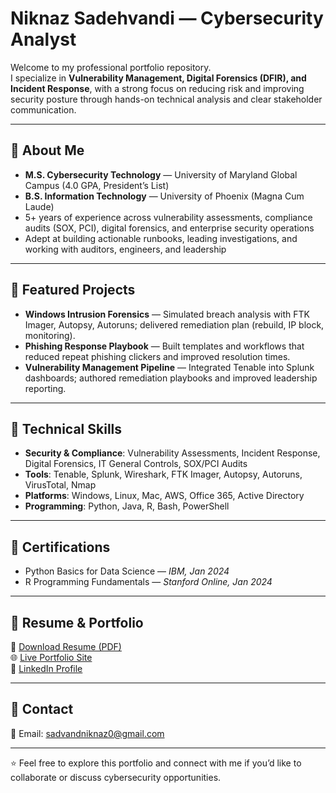 # Niknaz Sadehvandi — Cybersecurity Analyst

Welcome to my professional portfolio repository.  
I specialize in **Vulnerability Management, Digital Forensics (DFIR), and Incident Response**, with a strong focus on reducing risk and improving security posture through hands-on technical analysis and clear stakeholder communication.

---

## 🔹 About Me
- **M.S. Cybersecurity Technology** — University of Maryland Global Campus (4.0 GPA, President’s List)  
- **B.S. Information Technology** — University of Phoenix (Magna Cum Laude)  
- 5+ years of experience across vulnerability assessments, compliance audits (SOX, PCI), digital forensics, and enterprise security operations  
- Adept at building actionable runbooks, leading investigations, and working with auditors, engineers, and leadership  

---

## 🔹 Featured Projects
- **Windows Intrusion Forensics** — Simulated breach analysis with FTK Imager, Autopsy, Autoruns; delivered remediation plan (rebuild, IP block, monitoring).  
- **Phishing Response Playbook** — Built templates and workflows that reduced repeat phishing clickers and improved resolution times.  
- **Vulnerability Management Pipeline** — Integrated Tenable into Splunk dashboards; authored remediation playbooks and improved leadership reporting.  

---

## 🔹 Technical Skills
- **Security & Compliance**: Vulnerability Assessments, Incident Response, Digital Forensics, IT General Controls, SOX/PCI Audits  
- **Tools**: Tenable, Splunk, Wireshark, FTK Imager, Autopsy, Autoruns, VirusTotal, Nmap  
- **Platforms**: Windows, Linux, Mac, AWS, Office 365, Active Directory  
- **Programming**: Python, Java, R, Bash, PowerShell  

---

## 🔹 Certifications
- Python Basics for Data Science — *IBM, Jan 2024*  
- R Programming Fundamentals — *Stanford Online, Jan 2024*  

---

## 🔹 Resume & Portfolio
📄 [Download Resume (PDF)](Niknaz_Sadehvandi_Resume.pdf)  
🌐 [Live Portfolio Site](https://niknaz-65.github.io/niknaz-portfolio/)  
🔗 [LinkedIn Profile](https://www.linkedin.com/in/niknaz-sadehvandi-a34179325)  

---

## 🔹 Contact
📧 Email: [sadvandniknaz0@gmail.com](mailto:sadvandniknaz0@gmail.com)  

---
⭐ Feel free to explore this portfolio and connect with me if you’d like to collaborate or discuss cybersecurity opportunities.  
